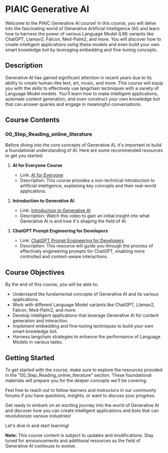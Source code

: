 # PIAIC Generative AI

Welcome to the PIAIC Generative AI course! In this course, you will delve into the fascinating world of Generative Artificial Intelligence (AI) and learn how to harness the power of various Language Model (LM) variants like ChatGPT, Llamav2, Falcon, Med-Palm2, and more. You will discover how to create intelligent applications using these models and even build your own smart knowledge bot by leveraging embedding and fine-tuning concepts.

## Description

Generative AI has gained significant attention in recent years due to its ability to create human-like text, art, music, and more. This course will equip you with the skills to effectively use langchain techniques with a variety of Language Model models. You'll learn how to make intelligent applications, automate content generation, and even construct your own knowledge bot that can answer queries and engage in meaningful conversations.

## Course Contents

### 00_Step_Reading_online_literature

Before diving into the core concepts of Generative AI, it's important to build a foundational understanding of AI. Here are some recommended resources to get you started:

1. **AI for Everyone Course**
   - Link: [AI for Everyone](https://www.deeplearning.ai/courses/ai-for-everyone/)
   - Description: This course provides a non-technical introduction to artificial intelligence, explaining key concepts and their real-world applications.

2. **Introduction to Generative AI**
   - Link: [Introduction to Generative AI](https://www.youtube.com/watch?v=G2fqAlgmoPo)
   - Description: Watch this video to gain an initial insight into what Generative AI is and how it's shaping the field of AI.

3. **ChatGPT Prompt Engineering for Developers**
   - Link: [ChatGPT Prompt Engineering for Developers](https://learn.deeplearning.ai/chatgpt-prompt-eng/)
   - Description: This resource will guide you through the process of effectively engineering prompts for ChatGPT, enabling more controlled and context-aware interactions.

## Course Objectives

By the end of this course, you will be able to:

- Understand the fundamental concepts of Generative AI and its various applications.
- Work with different Language Model variants like ChatGPT, Llamav2, Falcon, Med-Palm2, and more.
- Develop intelligent applications that leverage Generative AI for content generation and interaction.
- Implement embedding and fine-tuning techniques to build your own smart knowledge bot.
- Harness langchain strategies to enhance the performance of Language Models in various tasks.

## Getting Started

To get started with the course, make sure to explore the resources provided in the "00_Step_Reading_online_literature" section. These foundational materials will prepare you for the deeper concepts we'll be covering.

Feel free to reach out to fellow learners and instructors in our community forums if you have questions, insights, or want to discuss your progress.

Get ready to embark on an exciting journey into the world of Generative AI and discover how you can create intelligent applications and bots that can revolutionize various industries!

Let's dive in and start learning!

**Note:** This course content is subject to updates and modifications. Stay tuned for announcements and additional resources as the field of Generative AI continues to evolve.